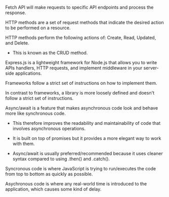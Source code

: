 <span class="emphasis">Fetch API</span> will make <span class="emphasis">requests</span> to specific API endpoints and process the response.

HTTP methods are a set of request methods that indicate the desired action to be performed on a resource.

HTTP methods perform the following actions of: Create, Read, Updated, and Delete.  

- This is known as the CRUD method.

Express.js is a lightweight framework for Node.js that allows you to write APIs handlers, HTTP requests, and implement middleware in your server-side applications.

Frameworks follow a strict set of instructions on how to implement them.

In contrast to frameworks, a library is more loosely defined and doesn't follow a strict set of instructions.

Async/await is a feature that makes asynchronous code look and behave more like synchronous code.

- This therefore improves the readability and maintainability of code that involves asynchronous operations.

- It is built on top of promises but it provides a more elegant way to work with them.

- Async/await is usually preferred/recommended because it uses cleaner syntax compared to using .then() and .catch().

Syncronous code is where JavaScript is trying to run/executes the code from top to bottom as quickly as possible.

Asychronous code is where any real-world time is introduced to the application, which causes some kind of delay.


